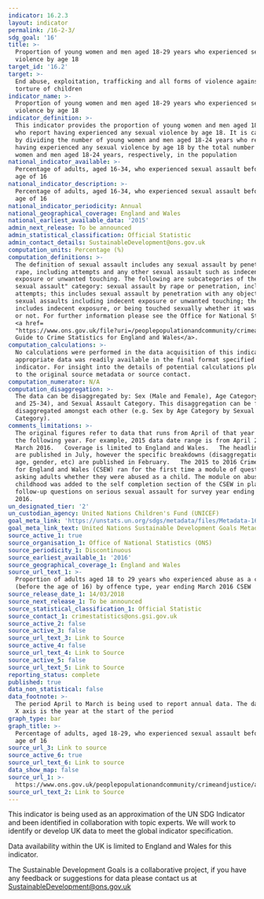 ```yaml
---
indicator: 16.2.3
layout: indicator
permalink: /16-2-3/
sdg_goal: '16'
title: >-
  Proportion of young women and men aged 18-29 years who experienced sexual
  violence by age 18
target_id: '16.2'
target: >-
  End abuse, exploitation, trafficking and all forms of violence against and
  torture of children
indicator_name: >-
  Proportion of young women and men aged 18-29 years who experienced sexual
  violence by age 18
indicator_definition: >-
  This indicator provides the proportion of young women and men aged 18-24 years
  who report having experienced any sexual violence by age 18. It is calculated
  by dividing the number of young women and men aged 18-24 years who report
  having experienced any sexual violence by age 18 by the total number of young
  women and men aged 18-24 years, respectively, in the population
national_indicator_available: >-
  Percentage of adults, aged 16-34, who experienced sexual assault before the
  age of 16
national_indicator_description: >-
  Percentage of adults, aged 16-34, who experienced sexual assault before the
  age of 16
national_indicator_periodicity: Annual
national_geographical_coverage: England and Wales
national_earliest_available_data: '2015'
admin_next_release: To be announced
admin_statistical_classification: Official Statistic
admin_contact_details: SustainableDevelopment@ons.gov.uk
computation_units: Percentage (%)
computation_definitions: >-
  The definition of sexual assault includes any sexual assault by penetration or
  rape, including attempts and any other sexual assault such as indecent
  exposure or unwanted touching. The following are subcategories of the “any
  sexual assault" category: sexual assault by rape or penetration, including
  attempts; this includes sexual assault by penetration with any object; other
  sexual assaults including indecent exposure or unwanted touching; the category
  includes indecent exposure, or being touched sexually whether it was agreed to
  or not. For further information please see the Office for National Statistics
  <a href=
  "https://www.ons.gov.uk/file?uri=/peoplepopulationandcommunity/crimeandjustice/methodologies/crimeandjusticemethodology/userguidetocrimestatistics.pdf">User
  Guide to Crime Statistics for England and Wales</a>.
computation_calculations: >-
  No calculations were performed in the data acquisition of this indicator as
  appropriate data was readily available in the final format specified by this
  indicator. For insight into the details of potential calculations please refer
  to the original source metadata or source contact.
computation_numerator: N/A
computation_disaggregation: >-
  The data can be disaggregated by: Sex (Male and Female), Age Category (16-24
  and 25-34), and Sexual Assault Category. This disaggregation can be further
  disaggregated amongst each other (e.g. Sex by Age Category by Sexual Assault
  Category).
comments_limitations: >-
  The original figures refer to data that runs from April of that year to March
  the following year. For example, 2015 data date range is from April 2015 to
  March 2016.   Coverage is limited to England and Wales.   The headline data
  are published in July, however the specific breakdowns (disaggregation’s, i.e.
  age, gender, etc) are published in February.   The 2015 to 2016 Crime Survey
  for England and Wales (CSEW) ran for the first time a module of questions
  asking adults whether they were abused as a child. The module on abuse during
  childhood was added to the self completion section of the CSEW in place of the
  follow-up questions on serious sexual assault for survey year ending March
  2016.  
un_designated_tier: '2'
un_custodian_agency: United Nations Children's Fund (UNICEF)
goal_meta_link: 'https://unstats.un.org/sdgs/metadata/files/Metadata-16-02-03.pdf'
goal_meta_link_text: United Nations Sustainable Development Goals Metadata (PDF 208 KB)
source_active_1: true
source_organisation_1: Office of National Statistics (ONS)
source_periodicity_1: Discontinuous
source_earliest_available_1: '2016'
source_geographical_coverage_1: England and Wales
source_url_text_1: >-
  Proportion of adults aged 18 to 29 years who experienced abuse as a child
  (before the age of 16) by offence type, year ending March 2016 CSEW
source_release_date_1: 14/03/2018
source_next_release_1: To be announced
source_statistical_classification_1: Official Statistic
source_contact_1: crimestatistics@ons.gsi.gov.uk
source_active_2: false
source_active_3: false
source_url_text_3: Link to Source
source_active_4: false
source_url_text_4: Link to Source
source_active_5: false
source_url_text_5: Link to Source
reporting_status: complete
published: true
data_non_statistical: false
data_footnote: >-
  The period April to March is being used to report annual data. The date on the
  X axis is the year at the start of the period
graph_type: bar
graph_title: >-
  Percentage of adults, aged 18-29, who experienced sexual assault before the
  age of 16
source_url_3: Link to source
source_active_6: true
source_url_text_6: Link to source
data_show_map: false
source_url_1: >-
  https://www.ons.gov.uk/peoplepopulationandcommunity/crimeandjustice/adhocs/008191proportionofadultsaged18to29yearswhoexperiencedabuseasachildbeforetheageof16byoffencetypeyearendingmarch2016csew
source_url_text_2: Link to Source
---
```

This indicator is being used as an approximation of the UN SDG Indicator and been identified in collaboration with topic experts. We will work to identify or develop UK data to meet the global indicator specification.

Data availability within the UK is limited to England and Wales for this indicator.
  
The Sustainable Development Goals is a collaborative project, if you have any feedback or suggestions for data please contact us at <SustainableDevelopment@ons.gov.uk>
